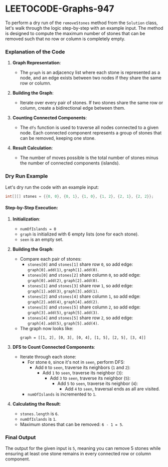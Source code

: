 # LEETOCODE-Graphs-947
To perform a dry run of the `removeStones` method from the `Solution` class, let's walk through the logic step-by-step with an example input. The method is designed to compute the maximum number of stones that can be removed such that no row or column is completely empty.

### Explanation of the Code

1. **Graph Representation**: 
   - The `graph` is an adjacency list where each stone is represented as a node, and an edge exists between two nodes if they share the same row or column.

2. **Building the Graph**:
   - Iterate over every pair of stones. If two stones share the same row or column, create a bidirectional edge between them.

3. **Counting Connected Components**:
   - The `dfs` function is used to traverse all nodes connected to a given node. Each connected component represents a group of stones that can be removed, keeping one stone.

4. **Result Calculation**:
   - The number of moves possible is the total number of stones minus the number of connected components (islands).

### Dry Run Example

Let's dry run the code with an example input:

```java
int[][] stones = {{0, 0}, {0, 1}, {1, 0}, {1, 2}, {2, 1}, {2, 2}};
```

#### Step-by-Step Execution:

1. **Initialization**:
   - `numOfIslands = 0`
   - `graph` is initialized with 6 empty lists (one for each stone).
   - `seen` is an empty set.

2. **Building the Graph**:
   - Compare each pair of stones:
     - `stones[0]` and `stones[1]` share row `0`, so add edge: `graph[0].add(1)`, `graph[1].add(0)`.
     - `stones[0]` and `stones[2]` share column `0`, so add edge: `graph[0].add(2)`, `graph[2].add(0)`.
     - `stones[1]` and `stones[3]` share row `1`, so add edge: `graph[1].add(3)`, `graph[3].add(1)`.
     - `stones[2]` and `stones[4]` share column `1`, so add edge: `graph[2].add(4)`, `graph[4].add(2)`.
     - `stones[3]` and `stones[5]` share column `2`, so add edge: `graph[3].add(5)`, `graph[5].add(3)`.
     - `stones[4]` and `stones[5]` share row `2`, so add edge: `graph[4].add(5)`, `graph[5].add(4)`.
   - The graph now looks like:
     ```
     graph = [[1, 2], [0, 3], [0, 4], [1, 5], [2, 5], [3, 4]]
     ```

3. **DFS to Count Connected Components**:
   - Iterate through each stone:
     - For stone `0`, since it's not in `seen`, perform DFS:
       - Add `0` to `seen`, traverse its neighbors (`1` and `2`):
         - Add `1` to `seen`, traverse its neighbor (`3`):
           - Add `3` to `seen`, traverse its neighbor (`5`):
             - Add `5` to `seen`, traverse its neighbor (`4`):
               - Add `4` to `seen`, traversal ends as all are visited.
     - `numOfIslands` is incremented to `1`.

4. **Calculating the Result**:
   - `stones.length` is `6`.
   - `numOfIslands` is `1`.
   - Maximum stones that can be removed: `6 - 1 = 5`.

### Final Output

The output for the given input is `5`, meaning you can remove 5 stones while ensuring at least one stone remains in every connected row or column component.
